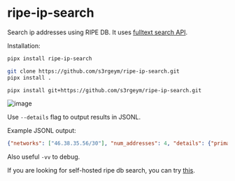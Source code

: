 # ripe-ip-search

Search ip addresses using RIPE DB. It uses [fulltext search API](https://apps.db.ripe.net/db-web-ui/fulltextsearch).

Installation:

```bash
pipx install ripe-ip-search

git clone https://github.com/s3rgeym/ripe-ip-search.git
pipx install .

pipx install git+https://github.com/s3rgeym/ripe-ip-search.git
```

![image](https://github.com/s3rgeym/ripe-ip-search/assets/12753171/cef591cd-f252-4475-bbaf-85e35ece6309)

Use `--details` flag to output results in JSONL.

Example JSONL output:

```json
{"networks": ["46.38.35.56/30"], "num_addresses": 4, "details": {"primary-key": "10344800", "object-type": "inetnum", "lookup-key": "46.38.35.56 - 46.38.35.59", "inetnum": "46.38.35.56 - 46.38.35.59", "netname": "TEL-NET-10873", "descr": ["object-KRASNOGORSKRECHNAYA8, client-Aktsionernij kommercheskij Sberegatelnij bank Rossijskoj Federatsii otkritoe aktsionernoe obshestvo, Sberbank Rossii OAO"], "country": "RU", "admin-c": ["AVB160-RIPE"], "tech-c": ["AVB160-RIPE"], "status": "ASSIGNED PA", "notify": ["kalex@tel.ru"], "mnt-by": ["TEL-NET-MNT"], "created": "2011-12-02T05:24:21Z", "last-modified": "2011-12-02T05:24:21Z"}}
```

Also useful `-vv` to debug.

If you are looking for self-hosted ripe db search, you can try [this](https://github.com/s3rgeym/ripe-db-search).
